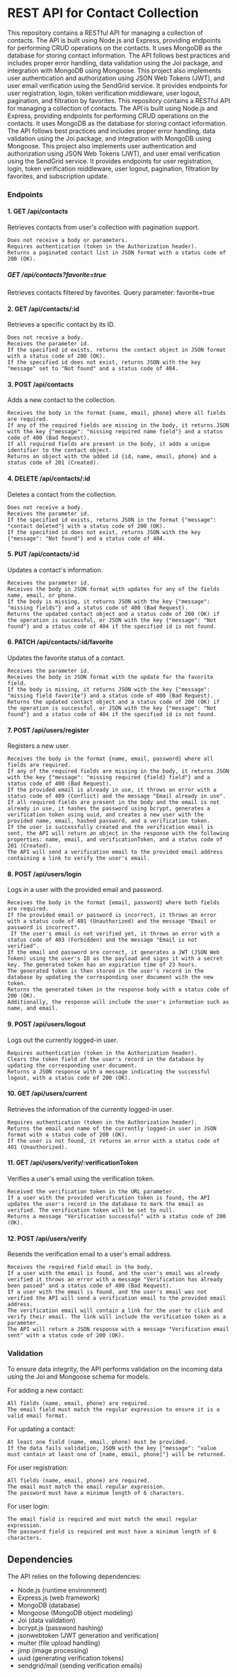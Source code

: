 # REST API for Contact Collection

This repository contains a RESTful API for managing a collection of contacts. The API is built using Node.js and Express, providing endpoints for performing CRUD operations on the contacts.
It uses MongoDB as the database for storing contact information. The API follows best practices and includes proper error handling, data validation using the Joi package, and integration with MongoDB using Mongoose. This project also implements user authentication and authorization using JSON Web Tokens (JWT), and user email verification using the SendGrid service. It provides endpoints for user registration, login, token verification middleware, user logout, pagination, and filtration by favorites.
This repository contains a RESTful API for managing a collection of contacts. The API is built using Node.js and Express, providing endpoints for performing CRUD operations on the contacts.
It uses MongoDB as the database for storing contact information. The API follows best practices and includes proper error handling, data validation using the Joi package, and integration with MongoDB using Mongoose. This project also implements user authentication and authorization using JSON Web Tokens (JWT), and user email verification using the SendGrid service. It provides endpoints for user registration, login, token verification middleware, user logout, pagination, filtration by favorites, and subscription update.

### Endpoints

#### 1. GET /api/contacts

Retrieves contacts from user's collection with pagination support.

    Does not receive a body or parameters.
    Requires authentication (token in the Authorization header).
    Returns a paginated contact list in JSON format with a status code of 200 (OK).

##### GET /api/contacts?favorite=true

Retrieves contacts filtered by favorites.
Query parameter: favorite=true

#### 2. GET /api/contacts/:id

Retrieves a specific contact by its ID.

    Does not receive a body.
    Receives the parameter id.
    If the specified id exists, returns the contact object in JSON format with a status code of 200 (OK).
    If the specified id does not exist, returns JSON with the key "message" set to "Not found" and a status code of 404.

#### 3. POST /api/contacts

Adds a new contact to the collection.

    Receives the body in the format {name, email, phone} where all fields are required.
    If any of the required fields are missing in the body, it returns JSON with the key {"message": "missing required name field"} and a status code of 400 (Bad Request).
    If all required fields are present in the body, it adds a unique identifier to the contact object.
    Returns an object with the added id {id, name, email, phone} and a status code of 201 (Created).

#### 4. DELETE /api/contacts/:id

Deletes a contact from the collection.

    Does not receive a body.
    Receives the parameter id.
    If the specified id exists, returns JSON in the format {"message": "contact deleted"} with a status code of 200 (OK).
    If the specified id does not exist, returns JSON with the key {"message": "Not found"} and a status code of 404.

#### 5. PUT /api/contacts/:id

Updates a contact's information.

    Receives the parameter id.
    Receives the body in JSON format with updates for any of the fields name, email, or phone.
    If the body is missing, it returns JSON with the key {"message": "missing fields"} and a status code of 400 (Bad Request).
    Returns the updated contact object and a status code of 200 (OK) if the operation is successful, or JSON with the key {"message": "Not found"} and a status code of 404 if the specified id is not found.

#### 6. PATCH /api/contacts/:id/favorite

Updates the favorite status of a contact.

    Receives the parameter id.
    Receives the body in JSON format with the update for the favorite field.
    If the body is missing, it returns JSON with the key {"message": "missing field favorite"} and a status code of 400 (Bad Request).
    Returns the updated contact object and a status code of 200 (OK) if the operation is successful, or JSON with the key {"message": "Not found"} and a status code of 404 if the specified id is not found.

#### 7. POST /api/users/register

Registers a new user.

    Receives the body in the format {name, email, password} where all fields are required.
    If any of the required fields are missing in the body, it returns JSON with the key {"message": "missing required {field} field"} and a status code of 400 (Bad Request).
    If the provided email is already in use, it throws an error with a status code of 409 (Conflict) and the message "Email already in use".
    If all required fields are present in the body and the email is not already in use, it hashes the password using bcrypt, generates a verification token using uuid, and creates a new user with the provided name, email, hashed password, and a verification token.
    If the user is successfully created and the verification email is sent, the API will return an object in the response with the following properties: name, email, and verificationToken, and a status code of 201 (Created).
    The API will send a verification email to the provided email address containing a link to verify the user's email.

#### 8. POST /api/users/login

Logs in a user with the provided email and password.

    Receives the body in the format {email, password} where both fields are required.
    If the provided email or password is incorrect, it throws an error with a status code of 401 (Unauthorized) and the message "Email or password is incorrect".
     If the user's email is not verified yet, it throws an error with a status code of 403 (Forbidden) and the message "Email is not verified".
    If the email and password are correct, it generates a JWT (JSON Web Token) using the user's ID as the payload and signs it with a secret key. The generated token has an expiration time of 23 hours.
    The generated token is then stored in the user's record in the database by updating the corresponding user document with the new token.
    Returns the generated token in the response body with a status code of 200 (OK).
    Additionally, the response will include the user's information such as name, and email.

#### 9. POST /api/users/logout

Logs out the currently logged-in user.

    Requires authentication (token in the Authorization header).
    Clears the token field of the user's record in the database by updating the corresponding user document.
    Returns a JSON response with a message indicating the successful logout, with a status code of 200 (OK).

#### 10. GET /api/users/current

Retrieves the information of the currently logged-in user.

    Requires authentication (token in the Authorization header).
    Returns the email and name of the currently logged-in user in JSON format with a status code of 200 (OK).
    If the user is not found, it returns an error with a status code of 401 (Unauthorized).

#### 11. GET /api/users/verify/:verificationToken

Verifies a user's email using the verification token.

    Received the verification token in the URL parameter.
    If a user with the provided verification token is found, the API updates the user's record in the database to mark the email as verified. The verification token will be set to null.
    Returns a message "Verification successful" with a status code of 200 (OK).

#### 12. POST /api/users/verify

Resends the verification email to a user's email address.

    Receives the required field email in the body.
    If a user with the email is found, and the user's email was already verified it throws an error with a message "Verification has already been passed" and a status code of 400 (Bad Request).
    If a user with the email is found, and the user's email was not verified the API will send a verification email to the provided email address.
    The verification email will contain a link for the user to click and verify their email. The link will include the verification token as a parameter.
    The API will return a JSON response with a message "Verification email sent" with a status code of 200 (OK).

### Validation

To ensure data integrity, the API performs validation on the incoming data using the Joi and Mongoose schema for models.

For adding a new contact:

    All fields (name, email, phone) are required.
    The email field must match the regular expression to ensure it is a valid email format.

For updating a contact:

    At least one field (name, email, phone) must be provided.
    If the data fails validation, JSON with the key {"message": "value must contain at least one of [name, email, phone]"} will be returned.

For user registration:

    All fields (name, email, phone) are required.
    The email must match the email regular expression.
    The password must have a minimum length of 6 characters.

For user login:

    The email field is required and must match the email regular expression.
    The password field is required and must have a minimum length of 6 characters.

## Dependencies

The API relies on the following dependencies:

- Node.js (runtime environment)
- Express.js (web framework)
- MongoDB (database)
- Mongoose (MongoDB object modeling)
- Joi (data validation)
- bcrypt.js (password hashing)
- jsonwebtoken (JWT generation and verification)
- multer (file upload handling)
- jimp (image processing)
- uuid (generating verification tokens)
- sendgrid/mail (sending verification emails)
